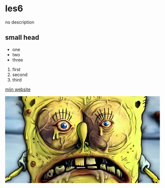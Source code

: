 # les6
no description

## small head

- one
- two
- three

1. first
2. second
3. third


[mijn website](https://28133.hosts2.ma-cloud.nl)

![spongebob looking his best](spongebob.jpg)